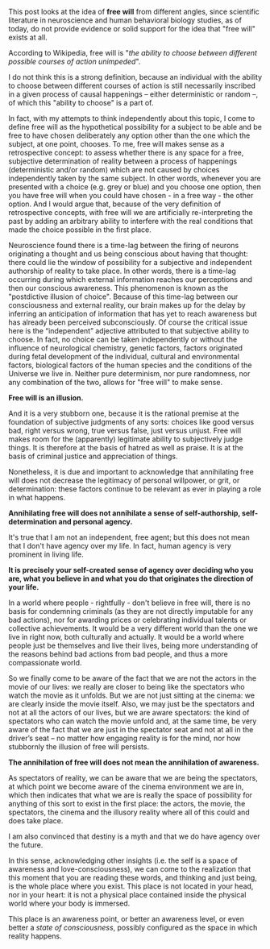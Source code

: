 This post looks at the idea of **free will** from different angles, since scientific literature in neuroscience and human behavioral biology studies, as of today, do not provide evidence or solid support for the idea that "free will" exists at all.

According to Wikipedia, free will is "*the ability to choose between different possible courses of action unimpeded*".

I do not think this is a strong definition, because an individual with the ability to choose between different courses of action is still necessarily inscribed in a given process of causal happenings – either deterministic or random –, of which this "ability to choose" is a part of.

In fact, with my attempts to think independently about this topic, I come to define free will as the hypothetical possibility for a subject to be able and be free to have chosen deliberately any option other than the one which the subject, at one point, chooses.
To me, free will makes sense as a retrospective concept: to assess whether there is any space for a free, subjective determination of reality between a process of happenings (deterministic and/or random) which are not caused by choices independently taken by the same subject.
In other words, whenever you are presented with a choice (e.g. grey or blue) and you choose one option, then you have free will when you could have chosen - in a free way - the other option.
And I would argue that, because of the very definition of retrospective concepts, with free will we are artificially re-interpreting the past by adding an arbitrary ability to interfere with the real conditions that made the choice possible in the first place.

Neuroscience found there is a time-lag between the firing of neurons originating a thought and us being conscious about having that thought: there could lie the window of possibility for a subjective  and independent authorship of reality to take place.
In other words, there is a time-lag occurring during which external information reaches our perceptions and then our conscious awareness.
This phenomenon is known as the "postdictive illusion of choice".
Because of this time-lag between our consciousness and external reality, our brain makes up for the delay by inferring an anticipation of information that has yet to reach awareness but has already been perceived subconsciously.
Of course the critical issue here is the “independent” adjective attributed to that subjective ability to choose.
In fact, no choice can be taken independently or without the influence of neurological chemistry, genetic factors, factors originated during fetal development of the individual, cultural and environmental factors, biological factors of the human species and the conditions of the Universe we live in.
Neither pure determinism, nor pure randomness, nor any combination of the two, allows for "free will" to make sense.

**Free will is an illusion.**

And it is a very stubborn one, because it is the rational premise at the foundation of subjective judgments of any sorts: choices like good versus bad, right versus wrong, true versus false, just versus unjust.
Free will makes room for the (apparently) legitimate ability to subjectively judge things.
It is therefore at the basis of hatred as well as praise.
It is at the basis of criminal justice and appreciation of things.

Nonetheless, it is due and important to acknowledge that annihilating free will does not decrease the legitimacy of personal willpower, or grit, or determination: these factors continue to be relevant as ever in playing a role in what happens.

**Annihilating free will does not annihilate a sense of self-authorship, self-determination and personal agency.**

It's true that I am not an independent, free agent; but this does not mean that I don't have agency over my life.
In fact, human agency is very prominent in living life.

**It is precisely your self-created sense of agency over deciding who you are, what you believe in and what you do that originates the direction of your life.**

In a world where people - rightfully - don't believe in free will, there is no basis for condemning criminals (as they are not directly imputable for any bad actions), nor for awarding prices or celebrating individual talents or collective achievements.
It would be a very different world than the one we live in right now, both culturally and actually. It would be a world where people just be themselves and live their lives, being more understanding of the reasons behind bad actions from bad people, and thus a more compassionate world.

So we finally come to be aware of the fact that we are not the actors in the movie of our lives: we really are closer to being like the spectators who watch the movie as it unfolds.
But we are not just sitting at the cinema: we are clearly inside the movie itself.
Also, we may just be the spectators and not at all the actors of our lives, but we are aware spectators: the kind of spectators who can watch the movie unfold and, at the same time, be very aware of the fact that we are just in the spectator seat and not at all in the driver’s seat – no matter how engaging reality is for the mind, nor how stubbornly the illusion of free will persists.

**The annihilation of free will does not mean the annihilation of awareness.**

As spectators of reality, we can be aware that we are being the spectators, at which point we become aware of the cinema environment we are in, which then indicates that what we are is really the space of possibility for anything of this sort to exist in the first place: the actors, the movie, the spectators, the cinema and the illusory reality where all of this could and does take place.

I am also convinced that destiny is a myth and that we do have agency over the future.

In this sense, acknowledging other insights (i.e. the self is a space of awareness and love-consciousness), we can come to the realization that this moment that you are reading these words, and thinking and just being, is the whole place where you exist.
This place is not located in your head, nor in your heart: it is not a physical place contained inside the physical world where your body is immersed.

This place is an awareness point, or better an awareness level, or even better a *state of consciousness*, possibly configured as the space in which reality happens.
